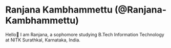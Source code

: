 # Ranjana Kambhammettu (@Ranjana-Kambhammettu)
 
 Hello👋 I am Ranjana, a sophomore studying B.Tech Information Technology at NITK Surathkal, Karnataka, India.
 
 

